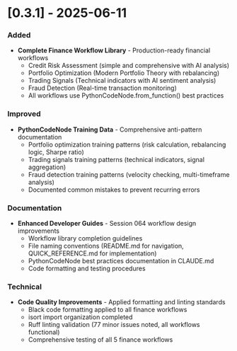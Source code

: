 # [0.3.1] - 2025-06-11

### Added
- **Complete Finance Workflow Library** - Production-ready financial workflows
  - Credit Risk Assessment (simple and comprehensive with AI analysis)
  - Portfolio Optimization (Modern Portfolio Theory with rebalancing)
  - Trading Signals (Technical indicators with AI sentiment analysis)
  - Fraud Detection (Real-time transaction monitoring)
  - All workflows use PythonCodeNode.from_function() best practices

### Improved
- **PythonCodeNode Training Data** - Comprehensive anti-pattern documentation
  - Portfolio optimization training patterns (risk calculation, rebalancing logic, Sharpe ratio)
  - Trading signals training patterns (technical indicators, signal aggregation)
  - Fraud detection training patterns (velocity checking, multi-timeframe analysis)
  - Documented common mistakes to prevent recurring errors

### Documentation
- **Enhanced Developer Guides** - Session 064 workflow design improvements
  - Workflow library completion guidelines
  - File naming conventions (README.md for navigation, QUICK_REFERENCE.md for implementation)
  - PythonCodeNode best practices documentation in CLAUDE.md
  - Code formatting and testing procedures

### Technical
- **Code Quality Improvements** - Applied formatting and linting standards
  - Black code formatting applied to all finance workflows
  - isort import organization completed
  - Ruff linting validation (77 minor issues noted, all workflows functional)
  - Comprehensive testing of all 5 finance workflows

